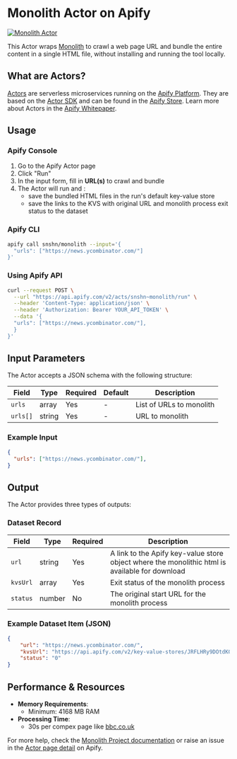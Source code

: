 # Monolith Actor on Apify

[![Monolith Actor](https://apify.com/actor-badge?actor=snshn/monolith)](https://apify.com/snshn/monolith?fpr=snshn)

This Actor wraps [Monolith](https://crates.io/crates/monolith) to crawl a web page URL and bundle the entire content in a single HTML file, without installing and running the tool locally.

## What are Actors?
[Actors](https://docs.apify.com/platform/actors?fpr=snshn) are serverless microservices running on the [Apify Platform](https://apify.com/?fpr=snshn). They are based on the [Actor SDK](https://docs.apify.com/sdk/js?fpr=snshn) and can be found in the [Apify Store](https://apify.com/store?fpr=snshn). Learn more about Actors in the [Apify Whitepaper](https://whitepaper.actor?fpr=snshn).

## Usage

### Apify Console

1. Go to the Apify Actor page
2. Click "Run"
3. In the input form, fill in **URL(s)** to crawl and bundle
4. The Actor will run and :
    - save the bundled HTML files in the run's default key-value store
    - save the links to the KVS with original URL and monolith process exit status to the dataset


### Apify CLI

```bash
apify call snshn/monolith --input='{
  "urls": ["https://news.ycombinator.com/"]
}'
```

### Using Apify API

```bash
curl --request POST \
  --url "https://api.apify.com/v2/acts/snshn~monolith/run" \
  --header 'Content-Type: application/json' \
  --header 'Authorization: Bearer YOUR_API_TOKEN' \
  --data '{
  "urls": ["https://news.ycombinator.com/"],
  }
}'
```

## Input Parameters

The Actor accepts a JSON schema with the following structure:

| Field | Type | Required | Default | Description |
|-------|------|----------|---------|-------------|
| `urls` | array | Yes | - | List of URLs to monolith |
| `urls[]` | string | Yes | - | URL to monolith |


### Example Input

```json
{
  "urls": ["https://news.ycombinator.com/"],
}
```

## Output

The Actor provides three types of outputs:

### Dataset Record

| Field | Type | Required | Description |
|-------|------|----------|-------------|
| `url` | string | Yes | A link to the Apify key-value store object where the monolithic html is available for download |
| `kvsUrl` | array | Yes | Exit status of the monolith process |
| `status`| number | No | The original start URL for the monolith process |

### Example Dataset Item (JSON)

```json
{
    "url": "https://news.ycombinator.com/",
    "kvsUrl": "https://api.apify.com/v2/key-value-stores/JRFLHRy9DOtdKGpdm/records/https___news.ycombinator.com_",
    "status": "0"
}
```

## Performance & Resources

- **Memory Requirements**:
  - Minimum: 4168 MB RAM
- **Processing Time**:
  - 30s per compex page like [bbc.co.uk](https://bbc.co.uk)


For more help, check the [Monolith Project documentation](https://github.com/Y2Z/monolith) or raise an issue in the [Actor page detail](https://apify.com/snshn/monolith?fpr=snshn) on Apify.


